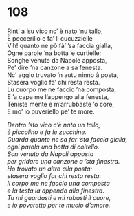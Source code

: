 # 108
  
Rint’ a ’su vico nc’ è nato ’nu tallo,  
È peccerillo e fa’ li cucuzzielle  
Vih! quanto ne pô fà’ ’sa faccia gialla,  
Ogne parole ’na botta ’e curtielle;  
Songhe venute da Napole apposta,  
Pe’ dire ’na canzone a sa fenesta.  
Nc’ aggio truvato ’n autu ninno â posta,  
Stasera voglio fà’ chi resta resta.  
Lu cuorpo me ne faccio ’na composta,  
E ’a capa me l’appengo alla fenesta,  
Teniste mente e m’arrubbaste ’o core,  
E mo’ io puveriello pe’ te more.

*Dentro ’sto vico c’è nato un tallo,  
è piccolino e fa le zucchine.  
Guarda quante ne sa far ’sta faccia gialla,  
ogni parola una botta di coltello.  
Son venuto da Napoli apposta  
per gridare una canzone a ’sta finestra.  
Ho trovato un altro alla posta:  
stasera voglio far chi resta resta.  
Il corpo me ne faccio una composta  
e la testa la appendo alla finestra.  
Tu mi guardasti e mi rubasti il cuore,  
e io poveretto per te muoio d’amore.*


